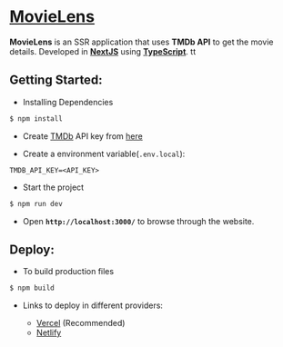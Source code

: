 # [MovieLens](https://movie-lens.vercel.app/)

**MovieLens** is an SSR application that uses **TMDb API** to get the movie details. Developed in **[NextJS](https://nextjs.org/)** using **[TypeScript](https://www.typescriptlang.org/)**.
tt
## Getting Started:


- Installing Dependencies

```sh
$ npm install
```

- Create [TMDb](https://www.themoviedb.org/) API key from [here](https://developers.themoviedb.org/3/getting-started/introduction)

- Create a environment variable(`.env.local`):

```
TMDB_API_KEY=<API_KEY>
```

- Start the project

```sh
$ npm run dev
```

- Open **`http://localhost:3000/`** to browse through the website.

## Deploy:

- To build production files

```sh
$ npm build
```

- Links to deploy in different providers:

    - [Vercel](https://nextjs.org/docs/deployment) (Recommended)
    - [Netlify](https://www.netlify.com/with/nextjs/)
